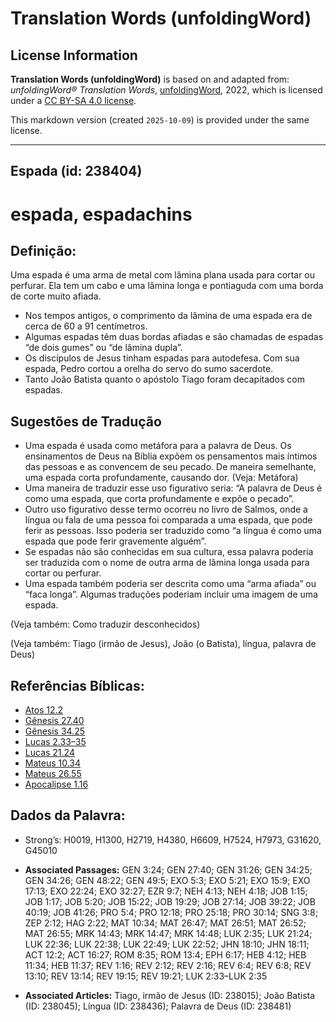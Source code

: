 # Translation Words (unfoldingWord)

## License Information

**Translation Words (unfoldingWord)** is based on and adapted from: _unfoldingWord® Translation Words_, [unfoldingWord](https://unfoldingword.org/utw), 2022, which is licensed under a [CC BY-SA 4.0 license](https://creativecommons.org/licenses/by-sa/4.0/legalcode.en).

This markdown version (created `2025-10-09`) is provided under the same license.



--------------------------------

## Espada (id: 238404)

espada, espadachins
===================

Definição:
----------

Uma espada é uma arma de metal com lâmina plana usada para cortar ou perfurar. Ela tem um cabo e uma lâmina longa e pontiaguda com uma borda de corte muito afiada.

* Nos tempos antigos, o comprimento da lâmina de uma espada era de cerca de 60 a 91 centímetros.
* Algumas espadas têm duas bordas afiadas e são chamadas de espadas “de dois gumes” ou “de lâmina dupla”.
* Os discípulos de Jesus tinham espadas para autodefesa. Com sua espada, Pedro cortou a orelha do servo do sumo sacerdote.
* Tanto João Batista quanto o apóstolo Tiago foram decapitados com espadas.

Sugestões de Tradução
---------------------

* Uma espada é usada como metáfora para a palavra de Deus. Os ensinamentos de Deus na Bíblia expõem os pensamentos mais íntimos das pessoas e as convencem de seu pecado. De maneira semelhante, uma espada corta profundamente, causando dor. (Veja: Metáfora)
* Uma maneira de traduzir esse uso figurativo seria: “A palavra de Deus é como uma espada, que corta profundamente e expõe o pecado”.
* Outro uso figurativo desse termo ocorreu no livro de Salmos, onde a língua ou fala de uma pessoa foi comparada a uma espada, que pode ferir as pessoas. Isso poderia ser traduzido como “a língua é como uma espada que pode ferir gravemente alguém”.
* Se espadas não são conhecidas em sua cultura, essa palavra poderia ser traduzida com o nome de outra arma de lâmina longa usada para cortar ou perfurar.
* Uma espada também poderia ser descrita como uma “arma afiada” ou “faca longa”. Algumas traduções poderiam incluir uma imagem de uma espada.

(Veja também: Como traduzir desconhecidos)

(Veja também: Tiago (irmão de Jesus), João (o Batista), língua, palavra de Deus)

Referências Bíblicas:
---------------------

* [Atos 12\.2](https://ref.ly/Acts12:2)
* [Gênesis 27\.40](https://ref.ly/Gen27:40)
* [Gênesis 34\.25](https://ref.ly/Gen34:25)
* [Lucas 2\.33–35](https://ref.ly/Luke2:33-Luke2:35)
* [Lucas 21\.24](https://ref.ly/Luke21:24)
* [Mateus 10\.34](https://ref.ly/Matt10:34)
* [Mateus 26\.55](https://ref.ly/Matt26:55)
* [Apocalipse 1\.16](https://ref.ly/Rev1:16)

Dados da Palavra:
-----------------

* Strong’s: H0019, H1300, H2719, H4380, H6609, H7524, H7973, G31620, G45010

* **Associated Passages:** GEN 3:24; GEN 27:40; GEN 31:26; GEN 34:25; GEN 34:26; GEN 48:22; GEN 49:5; EXO 5:3; EXO 5:21; EXO 15:9; EXO 17:13; EXO 22:24; EXO 32:27; EZR 9:7; NEH 4:13; NEH 4:18; JOB 1:15; JOB 1:17; JOB 5:20; JOB 15:22; JOB 19:29; JOB 27:14; JOB 39:22; JOB 40:19; JOB 41:26; PRO 5:4; PRO 12:18; PRO 25:18; PRO 30:14; SNG 3:8; ZEP 2:12; HAG 2:22; MAT 10:34; MAT 26:47; MAT 26:51; MAT 26:52; MAT 26:55; MRK 14:43; MRK 14:47; MRK 14:48; LUK 2:35; LUK 21:24; LUK 22:36; LUK 22:38; LUK 22:49; LUK 22:52; JHN 18:10; JHN 18:11; ACT 12:2; ACT 16:27; ROM 8:35; ROM 13:4; EPH 6:17; HEB 4:12; HEB 11:34; HEB 11:37; REV 1:16; REV 2:12; REV 2:16; REV 6:4; REV 6:8; REV 13:10; REV 13:14; REV 19:15; REV 19:21; LUK 2:33–LUK 2:35
* **Associated Articles:** Tiago, irmão de Jesus (ID: 238015); João Batista (ID: 238045); Língua (ID: 238436); Palavra de Deus (ID: 238481)

